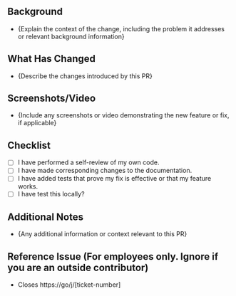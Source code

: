 ## Background
- {Explain the context of the change, including the problem it addresses or relevant background information}

## What Has Changed
- {Describe the changes introduced by this PR}

## Screenshots/Video
- {Include any screenshots or video demonstrating the new feature or fix, if applicable}

## Checklist
- [ ] I have performed a self-review of my own code.
- [ ] I have made corresponding changes to the documentation.
- [ ] I have added tests that prove my fix is effective or that my feature works.
- [ ] I have test this locally?

## Additional Notes
- {Any additional information or context relevant to this PR}

## Reference Issue (For employees only. Ignore if you are an outside contributor)
- Closes https://go/j/[ticket-number]  
